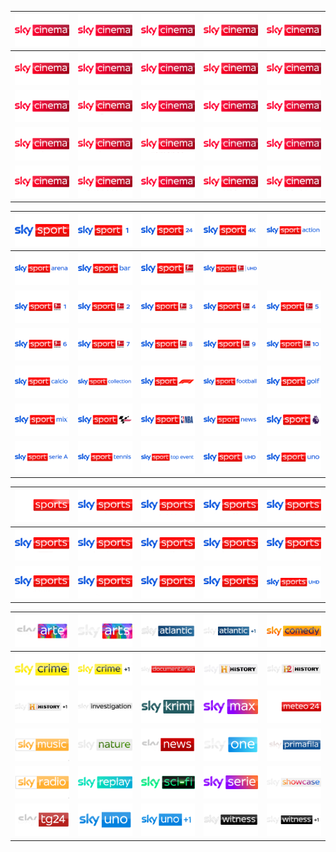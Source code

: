 | ![](https://raw.githubusercontent.com/RevGear/logo/master/Networks/Sky/SkyCinema.png) | ![](https://raw.githubusercontent.com/RevGear/logo/master/Networks/Sky/SkyCinemaAction.png) | ![](https://raw.githubusercontent.com/RevGear/logo/master/Networks/Sky/SkyCinemaAnimation.png) | ![](https://raw.githubusercontent.com/RevGear/logo/master/Networks/Sky/SkyCinemaBestOf.png) | ![](https://raw.githubusercontent.com/RevGear/logo/master/Networks/Sky/SkyCinemaClassics.png) |
|:---:|:---:|:---:|:---:|:---:|
| ![](https://raw.githubusercontent.com/RevGear/logo/master/Networks/Sky/SkyCinemaCollection.png) | ![](https://raw.githubusercontent.com/RevGear/logo/master/Networks/Sky/SkyCinemaComedy.png) | ![](https://raw.githubusercontent.com/RevGear/logo/master/Networks/Sky/SkyCinemaDrama.png) | ![](https://raw.githubusercontent.com/RevGear/logo/master/Networks/Sky/SkyCinemaDue.png) | ![](https://raw.githubusercontent.com/RevGear/logo/master/Networks/Sky/SkyCinemaDuePlus24.png) |
| ![](https://raw.githubusercontent.com/RevGear/logo/master/Networks/Sky/SkyCinemaFamily.png) | ![](https://raw.githubusercontent.com/RevGear/logo/master/Networks/Sky/SkyCinemaFun.png) | ![](https://raw.githubusercontent.com/RevGear/logo/master/Networks/Sky/SkyCinemaGreats.png) | ![](https://raw.githubusercontent.com/RevGear/logo/master/Networks/Sky/SkyCinemaHits.png) | ![](https://raw.githubusercontent.com/RevGear/logo/master/Networks/Sky/SkyCinemaPremiere.png) |
| ![](https://raw.githubusercontent.com/RevGear/logo/master/Networks/Sky/SkyCinemaPremieren.png) | ![](https://raw.githubusercontent.com/RevGear/logo/master/Networks/Sky/SkyCinemaPremierenPlus24.png) | ![](https://raw.githubusercontent.com/RevGear/logo/master/Networks/Sky/SkyCinemaRomance.png) | ![](https://raw.githubusercontent.com/RevGear/logo/master/Networks/Sky/SkyCinemaSciFiHorror.png) | ![](https://raw.githubusercontent.com/RevGear/logo/master/Networks/Sky/SkyCinemaSelect.png) |
| ![](https://raw.githubusercontent.com/RevGear/logo/master/Networks/Sky/SkyCinemaSpecial.png) | ![](https://raw.githubusercontent.com/RevGear/logo/master/Networks/Sky/SkyCinemaSuspense.png)	| ![](https://raw.githubusercontent.com/RevGear/logo/master/Networks/Sky/SkyCinemaThriller.png) | ![](https://raw.githubusercontent.com/RevGear/logo/master/Networks/Sky/SkyCinemaUno.png) | ![](https://raw.githubusercontent.com/RevGear/logo/master/Networks/Sky/SkyCinemaUnoPlus24.png) |

| ![](https://raw.githubusercontent.com/RevGear/logo/master/Networks/Sky/SkySport.png) | ![](https://raw.githubusercontent.com/RevGear/logo/master/Networks/Sky/SkySport1.png) | ![](https://raw.githubusercontent.com/RevGear/logo/master/Networks/Sky/SkySport24.png) | ![](https://raw.githubusercontent.com/RevGear/logo/master/Networks/Sky/SkySport4K.png) | ![](https://raw.githubusercontent.com/RevGear/logo/master/Networks/Sky/SkySportAction.png) |
|:---:|:---:|:---:|:---:|:---:|
| ![](https://raw.githubusercontent.com/RevGear/logo/master/Networks/Sky/SkySportArena.png) | ![](https://raw.githubusercontent.com/RevGear/logo/master/Networks/Sky/SkySportBar.png) | ![](https://raw.githubusercontent.com/RevGear/logo/master/Networks/Sky/SkySportBundesliga.png) | ![](https://raw.githubusercontent.com/RevGear/logo/master/Networks/Sky/SkySportBundesligaUHD.png) |
| ![](https://raw.githubusercontent.com/RevGear/logo/master/Networks/Sky/SkySportBundesliga1.png) | ![](https://raw.githubusercontent.com/RevGear/logo/master/Networks/Sky/SkySportBundesliga2.png) | ![](https://raw.githubusercontent.com/RevGear/logo/master/Networks/Sky/SkySportBundesliga3.png) | ![](https://raw.githubusercontent.com/RevGear/logo/master/Networks/Sky/SkySportBundesliga4.png) | ![](https://raw.githubusercontent.com/RevGear/logo/master/Networks/Sky/SkySportBundesliga5.png) |
| ![](https://raw.githubusercontent.com/RevGear/logo/master/Networks/Sky/SkySportBundesliga6.png) | ![](https://raw.githubusercontent.com/RevGear/logo/master/Networks/Sky/SkySportBundesliga7.png) | ![](https://raw.githubusercontent.com/RevGear/logo/master/Networks/Sky/SkySportBundesliga8.png) | ![](https://raw.githubusercontent.com/RevGear/logo/master/Networks/Sky/SkySportBundesliga9.png) | ![](https://raw.githubusercontent.com/RevGear/logo/master/Networks/Sky/SkySportBundesliga10.png) |
| ![](https://raw.githubusercontent.com/RevGear/logo/master/Networks/Sky/SkySportCalcio.png) | ![](https://raw.githubusercontent.com/RevGear/logo/master/Networks/Sky/SkySportCollection.png) | ![](https://raw.githubusercontent.com/RevGear/logo/master/Networks/Sky/SkySportF1.png) | ![](https://raw.githubusercontent.com/RevGear/logo/master/Networks/Sky/SkySportFootball.png) | ![](https://raw.githubusercontent.com/RevGear/logo/master/Networks/Sky/SkySportGolf.png) |
| ![](https://raw.githubusercontent.com/RevGear/logo/master/Networks/Sky/SkySportMix.png) | ![](https://raw.githubusercontent.com/RevGear/logo/master/Networks/Sky/SkySportMotoGP.png) | ![](https://raw.githubusercontent.com/RevGear/logo/master/Networks/Sky/SkySportNBA.png) | ![](https://raw.githubusercontent.com/RevGear/logo/master/Networks/Sky/SkySportNews.png) | ![](https://raw.githubusercontent.com/RevGear/logo/master/Networks/Sky/SkySportPremierLeague.png) |
| ![](https://raw.githubusercontent.com/RevGear/logo/master/Networks/Sky/SkySportSerieA.png) | ![](https://raw.githubusercontent.com/RevGear/logo/master/Networks/Sky/SkySportTennis.png) | ![](https://raw.githubusercontent.com/RevGear/logo/master/Networks/Sky/SkySportTopEvent.png) | ![](https://raw.githubusercontent.com/RevGear/logo/master/Networks/Sky/SkySportUHD.png) | ![](https://raw.githubusercontent.com/RevGear/logo/master/Networks/Sky/SkySportUno.png) | |


| ![](https://raw.githubusercontent.com/RevGear/logo/master/Networks/Sky/SkySports.png) | ![](https://raw.githubusercontent.com/RevGear/logo/master/Networks/Sky/SkySportsAction.png) | ![](https://raw.githubusercontent.com/RevGear/logo/master/Networks/Sky/SkySportsArena.png) | ![](https://raw.githubusercontent.com/RevGear/logo/master/Networks/Sky/SkySportsBoxOffice.png) | ![](https://raw.githubusercontent.com/RevGear/logo/master/Networks/Sky/SkySportsCricket.png) |
|:---:|:---:|:---:|:---:|:---:|
| ![](https://raw.githubusercontent.com/RevGear/logo/master/Networks/Sky/SkySportsF1.png) | ![](https://raw.githubusercontent.com/RevGear/logo/master/Networks/Sky/SkySportsFootball.png) | ![](https://raw.githubusercontent.com/RevGear/logo/master/Networks/Sky/SkySportsGolf.png) | ![](https://raw.githubusercontent.com/RevGear/logo/master/Networks/Sky/SkySportsMainEvent.png) | ![](https://raw.githubusercontent.com/RevGear/logo/master/Networks/Sky/SkySportsMix.png) |
| ![](https://raw.githubusercontent.com/RevGear/logo/master/Networks/Sky/SkySportsNews.png) | ![](https://raw.githubusercontent.com/RevGear/logo/master/Networks/Sky/SkySportsNFL.png) | ![](https://raw.githubusercontent.com/RevGear/logo/master/Networks/Sky/SkySportsPremierLeague.png) | ![](https://raw.githubusercontent.com/RevGear/logo/master/Networks/Sky/SkySportsRacing.png) | ![](https://raw.githubusercontent.com/RevGear/logo/master/Networks/Sky/SkySportsUHD.png) |


| ![](https://raw.githubusercontent.com/RevGear/logo/master/Networks/Sky/SkyArte.png) | ![](https://raw.githubusercontent.com/RevGear/logo/master/Networks/Sky/SkyArts.png) | ![](https://raw.githubusercontent.com/RevGear/logo/master/Networks/Sky/SkyAtlantic.png) | ![](https://raw.githubusercontent.com/RevGear/logo/master/Networks/Sky/SkyAtlanticPlus1.png) |  ![](https://raw.githubusercontent.com/RevGear/logo/master/Networks/Sky/SkyComedy.png) |
|:---:|:---:|:---:|:---:|:---:|
| ![](https://raw.githubusercontent.com/RevGear/logo/master/Networks/Sky/SkyCrime.png) | ![](https://raw.githubusercontent.com/RevGear/logo/master/Networks/Sky/SkyCrimePlus1.png) | ![](https://raw.githubusercontent.com/RevGear/logo/master/Networks/Sky/SkyDocumentaries.png) | ![](https://raw.githubusercontent.com/RevGear/logo/master/Networks/Sky/SkyHistory.png) | ![](https://raw.githubusercontent.com/RevGear/logo/master/Networks/Sky/SkyHistory2.png) |
| ![](https://raw.githubusercontent.com/RevGear/logo/master/Networks/Sky/SkyHistoryPlus1.png) | ![](https://raw.githubusercontent.com/RevGear/logo/master/Networks/Sky/SkyInvestigation.png) | ![](https://raw.githubusercontent.com/RevGear/logo/master/Networks/Sky/SkyKrimi.png) | ![](https://raw.githubusercontent.com/RevGear/logo/master/Networks/Sky/SkyMax.png) | ![](https://raw.githubusercontent.com/RevGear/logo/master/Networks/Sky/SkyMeteo24.png) |
| ![](https://raw.githubusercontent.com/RevGear/logo/master/Networks/Sky/SkyMusic.png) | ![](https://raw.githubusercontent.com/RevGear/logo/master/Networks/Sky/SkyNature.png) | ![](https://raw.githubusercontent.com/RevGear/logo/master/Networks/Sky/SkyNews.png) | ![](https://raw.githubusercontent.com/RevGear/logo/master/Networks/Sky/SkyOne.png) | ![](https://raw.githubusercontent.com/RevGear/logo/master/Networks/Sky/SkyPrimafila.png) |
| ![](https://raw.githubusercontent.com/RevGear/logo/master/Networks/Sky/SkyRadio.png) | ![](https://raw.githubusercontent.com/RevGear/logo/master/Networks/Sky/SkyReplay.png) | ![](https://raw.githubusercontent.com/RevGear/logo/master/Networks/Sky/SkySciFi.png) | ![](https://raw.githubusercontent.com/RevGear/logo/master/Networks/Sky/SkySerie.png) | ![](https://raw.githubusercontent.com/RevGear/logo/master/Networks/Sky/SkyShowcase.png) |
| ![](https://raw.githubusercontent.com/RevGear/logo/master/Networks/Sky/SkyTG24.png) | ![](https://raw.githubusercontent.com/RevGear/logo/master/Networks/Sky/SkyUno.png) | ![](https://raw.githubusercontent.com/RevGear/logo/master/Networks/Sky/SkyUnoPlus1.png) | ![](https://raw.githubusercontent.com/RevGear/logo/master/Networks/Sky/SkyWitness.png) | ![](https://raw.githubusercontent.com/RevGear/logo/master/Networks/Sky/SkyWitnessPlus1.png) |	
